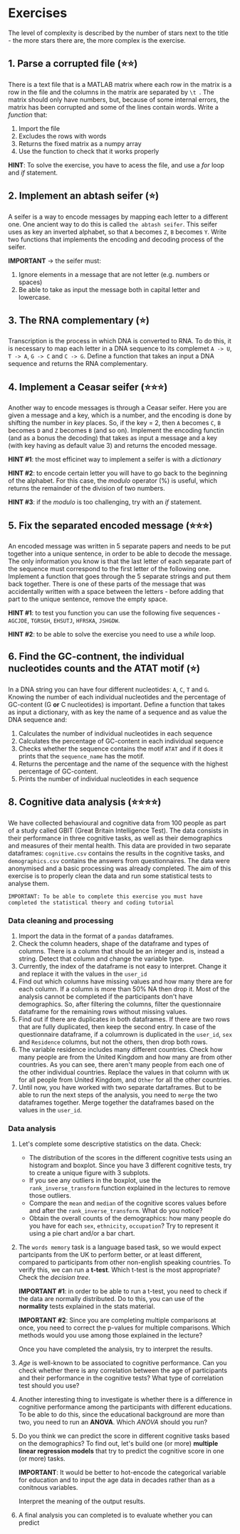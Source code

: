 # Exercises 

The level of complexity is described by the number of stars next to the title - the more stars there are, the more complex is the exercise.

## 1. Parse a corrupted file (⭐️⭐️)
There is a text file that is a MATLAB matrix where each row in the matrix is a row in the file and the columns in the matrix are separated by  `\t `. The matrix should only have numbers, but, because of some internal errors, the matrix has been corrupted and some of the lines contain words. Write a *function* that:
1. Import the file 
2. Excludes the rows with words
3. Returns the fixed matrix as a numpy array
4. Use the function to check that it works properly

**HINT**: To solve the exercise, you have to acess the file, and use a *for* loop and *if* statement.

## 2. Implement an abtash seifer (⭐️)
A seifer is a way to encode messages by mapping each letter to a different one. One ancient way to do this is called `the abtash seifer`. This seifer uses as key an inverted alphabet, so that `A` becomes  `Z`,  `B` becomes `Y`. Write two functions that implements the encoding and decoding process of the seifer. 

**IMPORTANT** -> the seifer must:
1. Ignore elements in a message that are not letter (e.g. numbers or spaces)
2. Be able to take as input the message both in capital letter and lowercase.


## 3. The RNA complementary (⭐️)
Transcription is the process in which DNA is converted to RNA. To do this, it is necessary to map each letter in a DNA sequence to its complemet `A -> U`, `T -> A`, `G -> C` and `C -> G`. Define a function that takes an input a DNA sequence and returns the RNA complementary.

## 4. Implement a Ceasar seifer (⭐️⭐️⭐️)
Another way to encode messages is through a Ceasar seifer. Here you are given a message and a key, which is a number, and the encoding is done by shifting the number in *key* places. So, if the key = 2, then `A` becomes `C`,  `B` becomes `D` and  `Z` becomes  `B` (and so on). Implement the encoding functin (and as a bonus the decoding) that takes as input a message and a key (with key having as default value 3) and returns the encoded message. 

**HINT #1**: the most efficinet way to implement a seifer is with a *dictionary*

**HINT #2**: to encode certain letter you will have to go back to the beginning of the alphabet. For this case, the *modulo* operator (%) is useful, which returns the remainder of the division of two numbers. 

**HINT #3**: if the *modulo* is too challenging, try with an *if* statement.

## 5. Fix the separated encoded message (⭐️⭐️⭐️)
An encoded message was written in 5 separate papers and needs to be put together into a unique sentence, in order to be able to decode the message. The only information you know is that the last letter of each separate part of the sequence must correspond to the first letter of the following one. Implement a function that goes through the 5 separate strings and put them back together. There is one of these parts of the message that was accidentally written with a space between the letters - before adding that part to the unique sentence, remove the empty space.

**HINT #1**: to test you function you can use the following five sequences -  `AGCJDE`,  `TGRSGH`,  `EHSUTJ`,  `HFRSKA`,  `JSHGDW`.

**HINT #2**: to be able to solve the exercise you need to use a *while* loop.

## 6. Find the GC-contnent, the individual nucleotides counts and the ATAT motif (⭐️)
In a DNA string you can have four different nucleotides: `A`, `C`, `T` and `G`. Knowing the number of each individual nucleotides and the percentage of GC-content (G **or** C nucleotides) is important. Define a function that takes as input a dictionary, with as key the name of a sequence and as value the DNA sequence and:
1. Calculates the number of individual nucleotides in each sequence 
2. Calculates the percentage of GC-content in each individual sequence 
3. Checks whether the sequence contains the motif `ATAT` and if it does it prints that the `sequence_name` has the motif.
3. Returns the percentage and the name of the sequence with the highest percentage of GC-content.
4. Prints the number of individual nucleotides in each sequence


## 8. Cognitive data analysis (⭐️⭐️⭐️⭐️)
We have collected behavioural and cognitive data from 100 people as part of a study called GBIT (Great Britain Intelligence Test). The data consists in their performance in three cognitive tasks, as well as their demographics and measures of their mental health. This data are provided in two separate dataframes: `cognitive.csv` contains the results in the cognitive tasks, and `demographics.csv` contains the answers from questionnaires. The data were anonymised and a basic processing was already completed. The aim of this exercise is to properly clean the data and run some statistical tests to analyse them. 

    IMPORTANT: To be able to complete this exercise you must have completed the statistical theory and coding tutorial
 
### Data cleaning and processing

1. Import the data in the format of a `pandas` dataframes.
2. Check the column headers, shape of the dataframe and types of columns. There is a column that should be an integer and is, instead a string. Detect that column and change the variable type.
3. Currently, the index of the dataframe is not easy to interpret. Change it and replace it with the values in the `user_id`
3. Find out which columns have missing values and how many there are for each column.  If a column is more than 50% NA then drop it. Most of the analysis cannot be completed if the participants don't have demographics. So, after filtering the columns, filter the questionnaire dataframe for the remaining rows without missing values. 
4. Find out if there are duplicates in both dataframes. If there are two rows that are fully duplicated, then keep the second entry. In case of the questionnaire dataframe, if a columrown is duplicated in the  `user_id`,  `sex` and  `Residence` columns, but not the others, then drop both rows. 
5. The variable residence includes many different countries. Check how many people are from the United Kingdom and how many are from other countries. As you can see, there aren't many people from each one of the other individual countries. Replace the values in that column with `UK` for all people from United Kingdom, and `Other` for all the other countries.
5. Until now, you have worked with two separate dartaframes. But to be able to run the next steps of the analysis, you need to `merge` the two dataframes together. Merge together the dataframes based on the values in the `user_id`.

### Data analysis

1. Let's complete some descriptive statistics on the data. Check:
    - The distribution of the scores in the different cognitive tests using an histogram and boxplot. Since you have 3 different cognitive tests, try to create a unique figure with 3 subplots. 
    - If you see any outliers in the boxplot, use the `rank_inverse_transform` function explained in the lectures to remove those outliers.
    - Compare the `mean` and `median` of the cognitive scores values before and after the `rank_inverse_transform`. What do you notice?
    - Obtain the overall counts of the demographics: how many people do you have for each `sex`, `ethnicity`, `occupation`? Try to represent it using a pie chart and/or a bar chart. 
6. The `words memory` task is a language based task, so we would expect partcipants from the UK to perform better, or at least different, compared to participants from other non-english speaking countries. To verify this, we can run a **t-test**. Which t-test is the most appropriate? Check the *decision tree*.

    **IMPORTANT #1**: in order to be able to run a t-test, you need to check if the data are normally distributed. Do to this, you can use of the **normality** tests explained in the stats material.

    **IMPORTANT #2**: Since you are completing multiple comparisons at once, you need to correct the p-values for multiple comparisons. Which methods would you use among those explained in the lecture?

    Once you have completed the analysis, try to interpret the results.

7. *Age* is well-known to be associated to cognitive performance. Can you check whether there is any correlation between the age of participants and their performance in the cognitive tests? What type of correlation test should you use?

7. Another interesting thing to investigate is whether there is a difference in cognitive performance among the participants with different educations. To be able to do this, since the educational background are more than two, you need to run an **ANOVA**. Which *ANOVA* should you run?

7. Do you think we can predict the score in different cognitive tasks based on the demographics? To find out, let's build one (or more) **multiple linear regression models** that try to predict the cognitive score in one (or more) tasks. 

    **IMPORTANT**: It would be better to hot-encode the categorical variable for education and to input the age data in decades rather than as a conitnous variables. 

    Interpret the meaning of the output results.

7. A final analysis you can completed is to evaluate whether you can predict 
